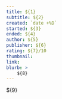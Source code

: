 ```yaml
---
title: ${1}
subtitle: ${2}
created: `date +%D`
started: ${3}
ended: ${4}
author: ${5}
publisher: ${6}
rating: ${7}/10
thumbnail:
link:
blurb: >
    ${8}
---
```


${9}
